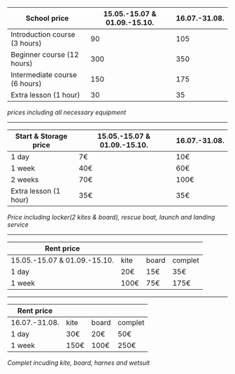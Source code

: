 

|School price                 |15.05.-15.07 & 01.09.-15.10.|16.07.-31.08.|
|-----------------------------|----------------------------|-------------|
|Introduction course (3 hours)|90                          |105          |
|Beginner course (12 hours)   |300                         |350          |
|Intermediate course (6 hours)|150                         |175          |
|Extra lesson (1 hour)        |30                          |35           |

_prices including all necessary equipment_

---

|Start & Storage price        |15.05.-15.07 & 01.09.-15.10.|16.07.-31.08.|
|-----------------------------|----------------------------|-------------|
|1 day                        |7€                          |10€          |
|1 week                       |40€                         |60€          |
|2 weeks                      |70€                         |100€         |
|Extra lesson (1 hour)        |35€                         |35€          |

_Price including locker(2 kites & board), rescue boat, launch and landing service_

---

|Rent price                   |    |     |        |
|-----------------------------|----|-----|--------|
|15.05.-15.07 & 01.09.-15.10. |kite|board|complet |
|1 day                        |20€ |15€  |35€     |
|1 week                       |100€|75€  |175€    |

---

|Rent price                   |    |     |        |
|-----------------------------|----|-----|--------|
|16.07.-31.08.                |kite|board|complet |
|1 day                        |30€ |20€  |50€     |
|1 week                       |150€|100€ |250€    |

_Complet incuding kite, board, harnes and wetsuit_